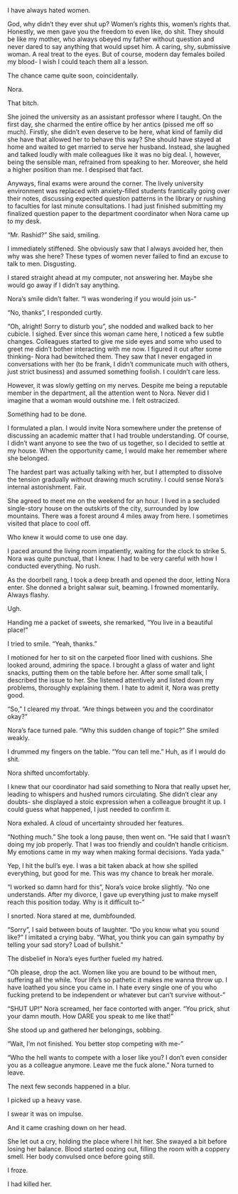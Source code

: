I have always hated women.

God, why didn’t they ever shut up? Women’s rights this, women’s rights that. Honestly, we men gave you the freedom to even like, do shit. They should be like my mother, who always obeyed my father without question and never dared to say anything that would upset him. A caring, shy, submissive woman. A real treat to the eyes. But of course, modern day females boiled my blood- I wish I could teach them all a lesson.

The chance came quite soon, coincidentally.

Nora.

That bitch.

She joined the university as an assistant professor where I taught. On the first day, she charmed the entire office by her antics (pissed me off so much). Firstly, she didn’t even deserve to be here, what kind of family did she have that allowed her to behave this way? She should have stayed at home and waited to get married to serve her husband. Instead, she laughed and talked loudly with male colleagues like it was no big deal. I, however, being the sensible man, refrained from speaking to her. Moreover, she held a higher position than me. I despised that fact.

Anyways, final exams were around the corner. The lively university environment was replaced with anxiety-filled students frantically going over their notes, discussing expected question patterns in the library or rushing to faculties for last minute consultations. I had just finished submitting my finalized question paper to the department coordinator when Nora came up to my desk. 

“Mr. Rashid?” She said, smiling.

I immediately stiffened. She obviously saw that I always avoided her, then why was she here? These types of women never failed to find an excuse to talk to men. Disgusting.

I stared straight ahead at my computer, not answering her. Maybe she would go away if I didn’t say anything.

Nora’s smile didn’t falter. “I was wondering if you would join us-”

“No, thanks”, I responded curtly. 

“Oh, alright! Sorry to disturb you”, she nodded and walked back to her cubicle. I sighed. Ever since this woman came here, I noticed a few subtle changes. Colleagues started to give me side eyes and some who used to greet me didn’t bother interacting with me now. I figured it out after some thinking- Nora had bewitched them. They saw that I never engaged in conversations with her (to be frank, I didn’t communicate much with others, just strict business) and assumed something foolish. I couldn’t care less.

However, it was slowly getting on my nerves. Despite me being a reputable member in the department, all the attention went to Nora. Never did I imagine that a woman would outshine me. I felt ostracized. 

Something had to be done.

I formulated a plan. I would invite Nora somewhere under the pretense of discussing an academic matter that I had trouble understanding. Of course, I didn’t want anyone to see the two of us together, so I decided to settle at my house. When the opportunity came, I would make her remember where she belonged. 

The hardest part was actually talking with her, but I attempted to dissolve the tension gradually without drawing much scrutiny. I could sense Nora’s internal astonishment. Fair.

She agreed to meet me on the weekend for an hour. I lived in a secluded single-story house on the outskirts of the city, surrounded by low mountains. There was a forest around 4 miles away from here. I sometimes visited that place to cool off.



Who knew it would come to use one day.



I paced around the living room impatiently, waiting for the clock to strike 5. Nora was quite punctual, that I knew. I had to be very careful with how I conducted everything. No rush.

As the doorbell rang, I took a deep breath and opened the door, letting Nora enter. She donned a bright salwar suit, beaming. I frowned momentarily. Always flashy. 

Ugh. 

Handing me a packet of sweets, she remarked, “You live in a beautiful place!”

I tried to smile. “Yeah, thanks.”

I motioned for her to sit on the carpeted floor lined with cushions. She looked around, admiring the space. I brought a glass of water and light snacks, putting them on the table before her. After some small talk, I described the issue to her. She listened attentively and listed down my problems, thoroughly explaining them. I hate to admit it, Nora was pretty good. 

“So,” I cleared my throat. “Are things between you and the coordinator okay?”

Nora’s face turned pale. “Why this sudden change of topic?” She smiled weakly.

I drummed my fingers on the table. “You can tell me.” Huh, as if I would do shit.

Nora shifted uncomfortably.

I knew that our coordinator had said something to Nora that really upset her, leading to whispers and hushed rumors circulating. She didn’t clear any doubts- she displayed a stoic expression when a colleague brought it up. I could guess what happened, I just needed to confirm it.

Nora exhaled. A cloud of uncertainty shrouded her features.

“Nothing much.” She took a long pause, then went on. “He said that I wasn’t doing my job properly. That I was too friendly and couldn’t handle criticism. My emotions came in my way when making formal decisions. Yada yada.”

Yep, I hit the bull’s eye. I was a bit taken aback at how she spilled everything, but good for me. This was my chance to break her morale.

“I worked so damn hard for this”, Nora’s voice broke slightly. “No one understands. After my divorce, I gave up everything just to make myself reach this position today. Why is it difficult to-”

I snorted. Nora stared at me, dumbfounded. 

“Sorry”, I said between bouts of laughter. “Do you know what you sound like?” I imitated a crying baby. “What, you think you can gain sympathy by telling your sad story? Load of bullshit.”

The disbelief in Nora’s eyes further fueled my hatred. 

“Oh please, drop the act. Women like you are bound to be without men, suffering all the while. Your life’s so pathetic it makes me wanna throw up. I have loathed you since you came in. I hate every single one of you who fucking pretend to be independent or whatever but can’t survive without-”

“SHUT UP!” Nora screamed, her face contorted with anger. “You prick, shut your damn mouth. How DARE you speak to me like that!”

She stood up and gathered her belongings, sobbing. 

“Wait, I’m not finished. You better stop competing with me-”

“Who the hell wants to compete with a loser like you? I don’t even consider you as a colleague anymore. Leave me the fuck alone.” Nora turned to leave.



The next few seconds happened in a blur.



I picked up a heavy vase. 



I swear it was on impulse.



And it came crashing down on her head.



She let out a cry, holding the place where I hit her. She swayed a bit before losing her balance. Blood started oozing out, filling the room with a coppery smell. Her body convulsed once before going still. 



I froze. 



I had killed her.

